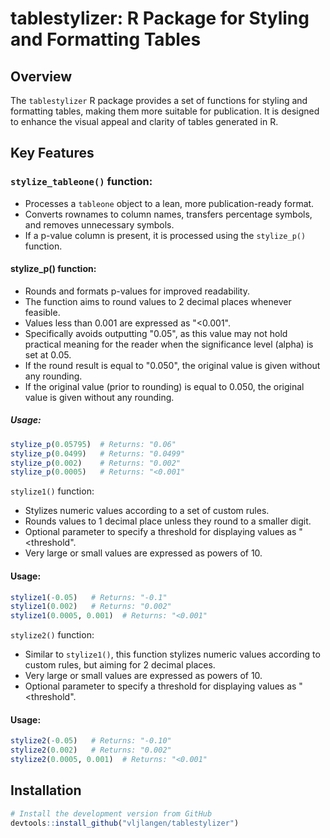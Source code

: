 # tablestylizer: R Package for Styling and Formatting Tables


## Overview

The `tablestylizer` R package provides a set of functions for styling and formatting tables, making them more suitable for publication. It is designed to enhance the visual appeal and clarity of tables generated in R.

## Key Features

### `stylize_tableone()` function:
- Processes a `tableone` object to a lean, more publication-ready format.
- Converts rownames to column names, transfers percentage symbols, and removes unnecessary symbols.
- If a p-value column is present, it is processed using the `stylize_p()` function.


#### stylize_p() function:
- Rounds and formats p-values for improved readability.
- The function aims to round values to 2 decimal places whenever feasible.
- Values less than 0.001 are expressed as "<0.001".
- Specifically avoids outputting "0.05", as this value may not hold practical meaning for the reader when the significance level (alpha) is set at 0.05.
- If the round result is equal to "0.050", the original value is given without any rounding.
- If the original value (prior to rounding) is equal to 0.050, the original value is given without any rounding.

##### Usage:
```R
stylize_p(0.05795)  # Returns: "0.06"
stylize_p(0.0499)   # Returns: "0.0499"
stylize_p(0.002)    # Returns: "0.002"
stylize_p(0.0005)   # Returns: "<0.001"
```

`stylize1()` function:
- Stylizes numeric values according to a set of custom rules.
- Rounds values to 1 decimal place unless they round to a smaller digit.
- Optional parameter to specify a threshold for displaying values as "<threshold".
- Very large or small values are expressed as powers of 10.

#### Usage:
```R
stylize1(-0.05)   # Returns: "-0.1"
stylize1(0.002)   # Returns: "0.002"
stylize1(0.0005, 0.001)  # Returns: "<0.001"
```

`stylize2()` function:
- Similar to `stylize1()`, this function stylizes numeric values according to custom rules, but aiming for 2 decimal places.
- Very large or small values are expressed as powers of 10.
- Optional parameter to specify a threshold for displaying values as "<threshold".

#### Usage:
```R
stylize2(-0.05)   # Returns: "-0.10"
stylize2(0.002)   # Returns: "0.002"
stylize2(0.0005, 0.001)  # Returns: "<0.001"
```

## Installation

```R
# Install the development version from GitHub
devtools::install_github("vljlangen/tablestylizer")
